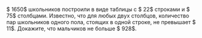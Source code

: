 $ 1650$ школьников построили в виде таблицы с $ 22$ строками и $ 75$ столбцами. Известно, что для любых двух столбцов, количество пар школьников одного пола, стоящих в одной строке, не превышает $ 11$. Докажите, что мальчиков не больше $ 928$.